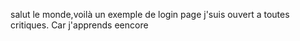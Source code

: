 salut le monde,voilà un exemple de login page
j'suis ouvert a toutes critiques. Car j'apprends eencore
